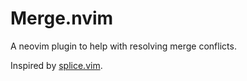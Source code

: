 # Merge.nvim

A neovim plugin to help with resolving merge conflicts.

Inspired by [splice.vim](https://github.com/sjl/splice.vim/).

